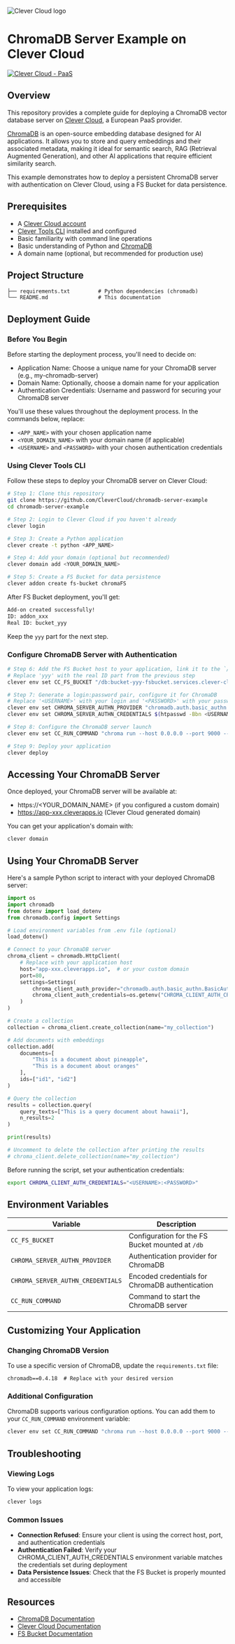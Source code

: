 ![Clever Cloud logo](/github-assets/clever-cloud-logo.png)

# ChromaDB Server Example on Clever Cloud
[![Clever Cloud - PaaS](https://img.shields.io/badge/Clever%20Cloud-PaaS-orange)](https://clever-cloud.com)

## Overview

This repository provides a complete guide for deploying a ChromaDB vector database server on [Clever Cloud](https://clever-cloud.com), a European PaaS provider.

[ChromaDB](https://www.trychroma.com/) is an open-source embedding database designed for AI applications. It allows you to store and query embeddings and their associated metadata, making it ideal for semantic search, RAG (Retrieval Augmented Generation), and other AI applications that require efficient similarity search.

This example demonstrates how to deploy a persistent ChromaDB server with authentication on Clever Cloud, using a FS Bucket for data persistence.

## Prerequisites

- A [Clever Cloud account](https://console.clever-cloud.com)
- [Clever Tools CLI](https://github.com/CleverCloud/clever-tools) installed and configured
- Basic familiarity with command line operations
- Basic understanding of Python and [ChromaDB](https://docs.trychroma.com/)
- A domain name (optional, but recommended for production use)

## Project Structure

```
├── requirements.txt         # Python dependencies (chromadb)
└── README.md                # This documentation
```

## Deployment Guide

### Before You Begin

Before starting the deployment process, you'll need to decide on:
- Application Name: Choose a unique name for your ChromaDB server (e.g., my-chromadb-server)
- Domain Name: Optionally, choose a domain name for your application
- Authentication Credentials: Username and password for securing your ChromaDB server

You'll use these values throughout the deployment process. In the commands below, replace:
- `<APP_NAME>` with your chosen application name
- `<YOUR_DOMAIN_NAME>` with your domain name (if applicable)
- `<USERNAME>` and `<PASSWORD>` with your chosen authentication credentials

### Using Clever Tools CLI

Follow these steps to deploy your ChromaDB server on Clever Cloud:

```bash
# Step 1: Clone this repository
git clone https://github.com/CleverCloud/chromadb-server-example
cd chromadb-server-example

# Step 2: Login to Clever Cloud if you haven't already
clever login

# Step 3: Create a Python application
clever create -t python <APP_NAME>

# Step 4: Add your domain (optional but recommended)
clever domain add <YOUR_DOMAIN_NAME>

# Step 5: Create a FS Bucket for data persistence
clever addon create fs-bucket chromaFS
```

After FS Bucket deployment, you'll get:

```bash
Add-on created successfully!
ID: addon_xxx
Real ID: bucket_yyy
```

Keep the `yyy` part for the next step.

### Configure ChromaDB Server with Authentication

```bash
# Step 6: Add the FS Bucket host to your application, link it to the `/db` folder
# Replace 'yyy' with the real ID part from the previous step
clever env set CC_FS_BUCKET "/db:bucket-yyy-fsbucket.services.clever-cloud.com"

# Step 7: Generate a login:password pair, configure it for ChromaDB
# Replace '<USERNAME>' with your login and '<PASSWORD>' with your password
clever env set CHROMA_SERVER_AUTHN_PROVIDER "chromadb.auth.basic_authn.BasicAuthenticationServerProvider"
clever env set CHROMA_SERVER_AUTHN_CREDENTIALS $(htpasswd -Bbn <USERNAME> <PASSWORD>)

# Step 8: Configure the ChromaDB server launch
clever env set CC_RUN_COMMAND "chroma run --host 0.0.0.0 --port 9000 --path db/data"

# Step 9: Deploy your application
clever deploy
```

## Accessing Your ChromaDB Server

Once deployed, your ChromaDB server will be available at:
- https://<YOUR_DOMAIN_NAME> (if you configured a custom domain)
- https://app-xxx.cleverapps.io (Clever Cloud generated domain)

You can get your application's domain with:

```bash
clever domain
```

## Using Your ChromaDB Server

Here's a sample Python script to interact with your deployed ChromaDB server:

```python
import os
import chromadb
from dotenv import load_dotenv
from chromadb.config import Settings

# Load environment variables from .env file (optional)
load_dotenv()

# Connect to your ChromaDB server
chroma_client = chromadb.HttpClient(
    # Replace with your application host
    host="app-xxx.cleverapps.io",  # or your custom domain
    port=80,
    settings=Settings(
        chroma_client_auth_provider="chromadb.auth.basic_authn.BasicAuthClientProvider",
        chroma_client_auth_credentials=os.getenv("CHROMA_CLIENT_AUTH_CREDENTIALS")
    )
)

# Create a collection
collection = chroma_client.create_collection(name="my_collection")

# Add documents with embeddings
collection.add(
    documents=[
        "This is a document about pineapple",
        "This is a document about oranges"
    ],
    ids=["id1", "id2"]
)

# Query the collection
results = collection.query(
    query_texts=["This is a query document about hawaii"],
    n_results=2
)

print(results)

# Uncomment to delete the collection after printing the results
# chroma_client.delete_collection(name="my_collection")
```

Before running the script, set your authentication credentials:

```bash
export CHROMA_CLIENT_AUTH_CREDENTIALS="<USERNAME>:<PASSWORD>"
```

## Environment Variables

| Variable | Description |
|----------|-------------|
| `CC_FS_BUCKET` | Configuration for the FS Bucket mounted at `/db` |
| `CHROMA_SERVER_AUTHN_PROVIDER` | Authentication provider for ChromaDB |
| `CHROMA_SERVER_AUTHN_CREDENTIALS` | Encoded credentials for ChromaDB authentication |
| `CC_RUN_COMMAND` | Command to start the ChromaDB server |

## Customizing Your Application

### Changing ChromaDB Version

To use a specific version of ChromaDB, update the `requirements.txt` file:

```
chromadb==0.4.18  # Replace with your desired version
```

### Additional Configuration

ChromaDB supports various configuration options. You can add them to your `CC_RUN_COMMAND` environment variable:

```bash
clever env set CC_RUN_COMMAND "chroma run --host 0.0.0.0 --port 9000 --path db/data --telemetry-enabled false"
```

## Troubleshooting

### Viewing Logs

To view your application logs:

```bash
clever logs
```

### Common Issues

- **Connection Refused**: Ensure your client is using the correct host, port, and authentication credentials
- **Authentication Failed**: Verify your CHROMA_CLIENT_AUTH_CREDENTIALS environment variable matches the credentials set during deployment
- **Data Persistence Issues**: Check that the FS Bucket is properly mounted and accessible

## Resources

- [ChromaDB Documentation](https://docs.trychroma.com/)
- [Clever Cloud Documentation](https://www.clever-cloud.com/doc/)
- [FS Bucket Documentation](https://www.clever-cloud.com/doc/deploy/addon/fs-bucket/)
